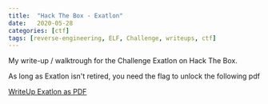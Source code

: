 ```yaml
---
title:  "Hack The Box - Exatlon"
date:   2020-05-28
categories: [ctf]
tags: [reverse-engineering, ELF, Challenge, writeups, ctf]
---
```

My write-up / walktrough for the Challenge Exatlon on Hack The Box.

As long as Exatlon isn't retired, you need the flag to unlock the following pdf

[WriteUp Exatlon as PDF](https://www.dropbox.com/s/2c304fw5mfcrunj/2020-05-28-hack-the-box-exatlon.pdf?dl=1)